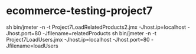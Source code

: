# ecommerce-testing-project7
sh bin/jmeter -n -t Project7LoadRelatedProducts2.jmx -Jhost.ip=localhost -Jhost.port=80 -Jfilename=relatedProducts
sh bin/jmeter -n -t Project7LoadUsers.jmx -Jhost.ip=localhost -Jhost.port=80 -Jfilename=loadUsers
